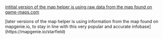 [intitial version of the map helper is using raw data from the map found on game-maps.com](https://game-maps.com/Starfield/Starfield-Map.asp)
<p>[later versions of the map helper is using information from the map found on mapgenie.io, to stay in line with this very popular and accurate infobase](https://mapgenie.io/starfield)</p>
